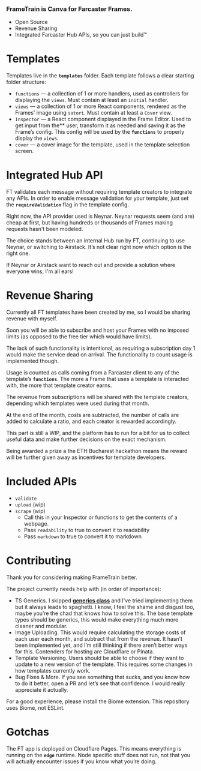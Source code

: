 ### FrameTrain is Canva for Farcaster Frames.

- Open Source
- Revenue Sharing
- Integrated Farcaster Hub APIs, so you can just build™️

# Templates

Templates live in the **`templates`** folder. Each template follows a clear starting folder structure:

- `functions` — a collection of 1 or more handlers, used as controllers for displaying the `views`. Must contain at least an `initial` handler.
- `views` — a collection of 1 or more React components, rendered as the Frames’ image using `satori`. Must contain at least a `Cover` view.
- `Inspector` — a React component displayed in the Frame Editor. Used to get input from the** user, transform it as needed and saving it as the Frame’s config. This config will be used by the **`functions`** to properly display the `views`.
- `cover` — a cover image for the template, used in the template selection screen.
# Integrated Hub API

FT validates each message without requiring template creators to integrate any APIs. In order to enable message validation for your template, just set the **`requireValidation`** flag in the template config.

Right now, the API provider used is Neynar. Neynar requests seem (and are) cheap at first, but having hundreds or thousands of Frames making requests hasn't been modeled.

The choice stands between an internal Hub run by FT, continuing to use Neynar, or switching to Airstack. It’s not clear right now which option is the right one.

If Neynar or Airstack want to reach out and provide a solution where everyone wins, I'm all ears!

# Revenue Sharing

Currently all FT templates have been created by me, so I would be sharing revenue with myself. 

Soon you will be able to subscribe and host your Frames with no imposed limits (as opposed to the free tier which would have limits).

The lack of such functionality is intentional, as requiring a subscription day 1 would make the service dead on arrival. The functionality to count usage is implemented though.

Usage is counted as calls coming from a Farcaster client to any of the template’s **`functions`**. The more a Frame that uses a template is interacted with, the more that template creator earns.

The revenue from subscriptions will be shared with the template creators, depending which templates were used during that month.

At the end of the month, costs are subtracted, the number of calls are added to calculate a ratio, and each creator is rewarded accordingly.

This part is still a WIP, and the platform has to run for a bit for us to collect useful data and make further decisions on the exact mechanism.

Being awarded a prize a the ETH Bucharest hackathon means the reward will be further given away as incentives for template developers. 

# Included APIs

- `validate`
- `upload` (wip)
- `scrape` (wip)
    - Call this in your Inspector or functions to get the contents of a webpage.
    - Pass `readability` to true to convert it to readability
    - Pass `markdown` to true to convert it to markdown

# Contributing

Thank you for considering making FrameTrain better.

The project currently needs help with (in order of importance):

- TS Generics. I skipped **[generics class](https://www.youtube.com/watch?v=ATdXeuQh_Ws&t=1m40s)** and I've tried implementing them but it always leads to spaghetti. I know, I feel the shame and disgust too, maybe you’re the chad that knows how to solve this. The base template types should be generics, this would make everything much more cleaner and modular.
- Image Uploading. This would require calculating the storage costs of each user each month, and subtract that from the revenue. It hasn’t been implemented yet, and I’m still thinking if there aren’t better ways for this. Contenders for hosting are Cloudflare or Pinata.
- Template Versioning. Users should be able to choose if they want to update to a new version of the template. This requires some changes in how templates currently work.
- Bug Fixes & More. If you see something that sucks, and you know how to do it better, open a PR and let’s see that confidence. I would really appreciate it actually.

For a good experience, please install the Biome extension. This repository uses Biome, not ESLint.

# Gotchas

The FT app is deployed on Cloudflare Pages. This means everything is running on the **`edge`** runtime. Node specific stuff does not run, not that you will actually encounter issues if you know what you’re doing.
